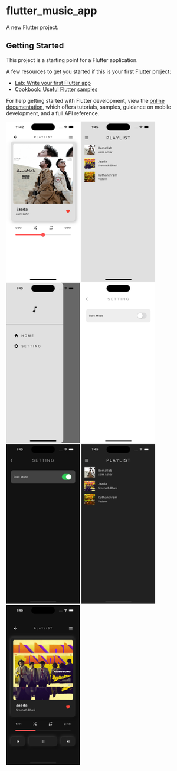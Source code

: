 # flutter_music_app

A new Flutter project.

## Getting Started

This project is a starting point for a Flutter application.

A few resources to get you started if this is your first Flutter project:

- [Lab: Write your first Flutter app](https://docs.flutter.dev/get-started/codelab)
- [Cookbook: Useful Flutter samples](https://docs.flutter.dev/cookbook)

For help getting started with Flutter development, view the
[online documentation](https://docs.flutter.dev/), which offers tutorials,
samples, guidance on mobile development, and a full API reference.

<img src="assets/images/screen1.png" alt="drawing" width="200"/>
<img src="assets/images/screen2.png" alt="drawing" width="200"/>
<img src="assets/images/screen3.png" alt="drawing" width="200"/>
<img src="assets/images/screen4.png" alt="drawing" width="200"/>
<img src="assets/images/screen5.png" alt="drawing" width="200"/>
<img src="assets/images/screen6.png" alt="drawing" width="200"/>
<img src="assets/images/screen7.png" alt="drawing" width="200"/>

